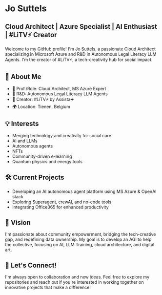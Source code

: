 # Jo Suttels

## Cloud Architect | Azure Specialist | AI Enthusiast | #LiTV⚡️ Creator

Welcome to my GitHub profile! I'm Jo Suttels, a passionate Cloud Architect specializing in Microsoft Azure and R&D in Autonomous Legal Literacy LLM Agents. I'm the creator of #LiTV⚡️, a tech-creativity hub for social impact.

## 🚀 About Me

- 🌟 Prof./Role: Cloud Architect, MS Azure Expert
- 🤖 R&D: Autonomous Legal Literacy LLM Agents
- 🎨 Creator: #LiTV⚡️ by Assista➕
- 🌍 Location: Tienen, Belgium

## 💡 Interests

- Merging technology and creativity for social care
- AI and LLMs
- Autonomous agents
- NFTs
- Community-driven e-learning
- Quantum physics and energy tools

## 🛠️ Current Projects

- Developing an AI autonomous agent platform using MS Azure & OpenAI stack
- Exploring Superagent, crewAI, and no-code tools
- Integrating Office365 for enhanced productivity

## 🌈 Vision

I'm passionate about community empowerment, bridging the tech-creative gap, and redefining data ownership. My goal is to develop an AGI to help the collective, focusing on AI, LLM Training, cloud architecture, and digital art.

## 🤝 Let's Connect!

I'm always open to collaboration and new ideas. Feel free to explore my repositories and reach out if you're interested in working together on innovative projects that make a difference!
